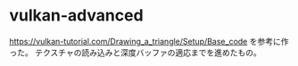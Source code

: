 # vulkan-advanced

https://vulkan-tutorial.com/Drawing_a_triangle/Setup/Base_code を参考に作った。
テクスチャの読み込みと深度バッファの適応までを進めたもの。
